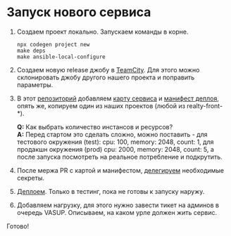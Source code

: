 # Запуск нового сервиса

1. Создаем проект локально. Запускаем команды в корне.
    ```
    npx codegen project new
    make deps
    make ansible-local-configure
    ```

2. Создаем новую release джобу в [TeamCity](https://t.vertis.yandex-team.ru/admin/editProject.html?projectId=vs_frontend_Applications_RealtyNew).
Для этого можно склонировать джобу другого нашего проекта и поправить параметры.

3. В этот [репозиторий](https://github.com/YandexClassifieds/services)
добавляем [карту сервиса](https://github.com/YandexClassifieds/services/tree/master/maps)
и [манифест деплоя](https://github.com/YandexClassifieds/services/tree/master/deploy), 
опять же, копируем один из наших проектов (любой из realty-front-*).

    **Q:** Как выбрать количество инстансов и ресурсов?<br>
    **A:** Перед стартом это сделать сложно, можно поставить - для тестового окружения (test): cpu: 100, memory: 2048, count: 1, для продакшн окружения (prod) cpu: 2000, memory: 2048, count: 5,
    а после запуска посмотреть на реальное потребление и подкрутить.

4. После мержа PR с картой и манифестом, [делегируем](https://wiki.yandex-team.ru/vertis-admin/deploy/secret/#cli-utilita) необходимые секреты.

5. [Деплоем](./deploy.md). Только в тестинг, пока не готовы к запуску наружу.

6. Добавляем нагрузку, для этого нужно завести тикет на админов в очередь VASUP.
Описываем, на каком урле должен жить сервис.

Готово!
